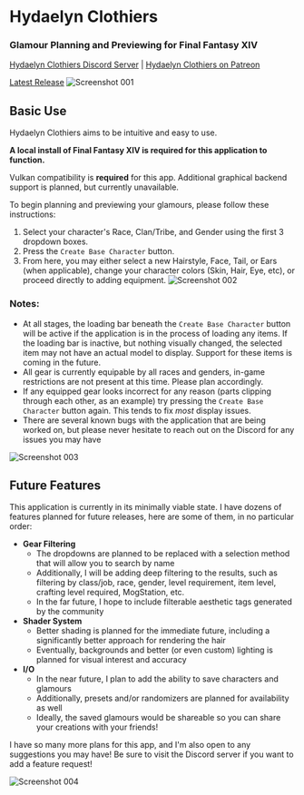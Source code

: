 # Hydaelyn Clothiers
### Glamour Planning and Previewing for Final Fantasy XIV
[Hydaelyn Clothiers Discord Server](https://discord.gg/uBnM4fvMJj)  |  [Hydaelyn Clothiers on Patreon](https://www.patreon.com/HydaelynClothiers)

[Latest Release](https://github.com/Gildworks/Hydaelyn-Clothiers/releases/latest)
![Screenshot 001](https://i.imgur.com/cqNgqiH.png)


## Basic Use
Hydaelyn Clothiers aims to be intuitive and easy to use. 

**A local install of Final Fantasy XIV is required for this application to function.**

Vulkan compatibility is **required** for this app. Additional graphical backend support is planned, but currently unavailable.

To begin planning and previewing your glamours, please follow these instructions:

1) Select your character's Race, Clan/Tribe, and Gender using the first 3 dropdown boxes.
2) Press the `Create Base Character` button.
3) From here, you may either select a new Hairstyle, Face, Tail, or Ears (when applicable), change your character colors (Skin, Hair, Eye, etc), or proceed directly to adding equipment.
![Screenshot 002](https://i.imgur.com/yYREEPD.png)


### Notes:
- At all stages, the loading bar beneath the `Create Base Character` button will be active if the application is in the process of loading any items. If the loading bar is inactive, but nothing visually changed, the selected item may not have an actual model to display. Support for these items is coming in the future.
- All gear is currently equipable by all races and genders, in-game restrictions are not present at this time. Please plan accordingly.
- If any equipped gear looks incorrect for any reason (parts clipping through each other, as an example) try pressing the `Create Base Character` button again. This tends to fix *most* display issues.
- There are several known bugs with the application that are being worked on, but please never hesitate to reach out on the Discord for any issues you may have

![Screenshot 003](https://i.imgur.com/qCs7HT6.png)

## Future Features
This application is currently in its minimally viable state. I have dozens of features planned for future releases, here are some of them, in no particular order:

- **Gear Filtering**
  - The dropdowns are planned to be replaced with a selection method that will allow you to search by name
  - Additionally, I will be adding deep filtering to the results, such as filtering by class/job, race, gender, level requirement, item level, crafting level required, MogStation, etc.
  - In the far future, I hope to include filterable aesthetic tags generated by the community
- **Shader System**
  - Better shading is planned for the immediate future, including a significantly better approach for rendering the hair
  - Eventually, backgrounds and better (or even custom) lighting is planned for visual interest and accuracy
- **I/O**
  - In the near future, I plan to add the ability to save characters and glamours
  - Additionally, presets and/or randomizers are planned for availability as well
  - Ideally, the saved glamours would be shareable so you can share your creations with your friends!

I have so many more plans for this app, and I'm also open to any suggestions you may have! Be sure to visit the Discord server if you want to add a feature request!

![Screenshot 004](https://i.imgur.com/aOeGElO.png) 
